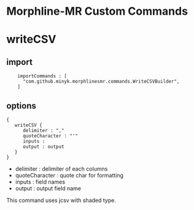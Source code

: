 Morphline-MR Custom Commands
==============

# writeCSV

## import
```
    importCommands : [
      "com.github.minyk.morphlinesmr.commands.WriteCSVBuilder",
    ]
```

## options

```
{
   writeCSV {
      delimiter : ","
      quoteCharacter : "'"
      inputs :
      output : output
   }
}
```

* delimiter : delimiter of each columns
* quoteCharacter : quote char for formatting
* inputs : field names
* output : output field name

This command uses jcsv with shaded type.